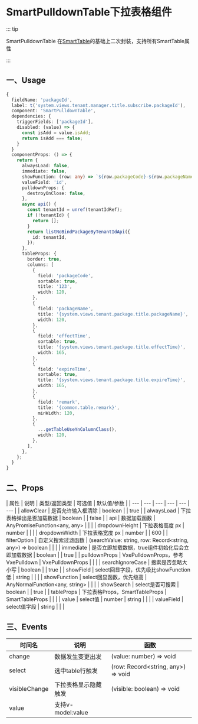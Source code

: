 # SmartPulldownTable下拉表格组件

::: tip

SmartPulldownTable 在[SmartTable](./smart-table.md)的基础上二次封装，支持所有SmartTable属性

:::

## 一、Usage

```typescript
{
  fieldName: 'packageId',
  label: t('system.views.tenant.manager.title.subscribe.packageId'),
  component: 'SmartPulldownTable',
  dependencies: {
    triggerFields: ['packageId'],
    disabled: (value) => {
      const isAdd = value.isAdd;
      return isAdd === false;
    }
  }
  componentProps: () => {
    return {
      alwaysLoad: false,
      immediate: false,
      showFunction: (row: any) => `${row.packageCode}-${row.packageName}`,
      valueField: 'id',
      pulldownProps: {
        destroyOnClose: false,
      },
      async api() {
        const tenantId = unref(tenantIdRef);
        if (!tenantId) {
          return [];
        }
        return listNoBindPackageByTenantIdApi({
          id: tenantId,
        });
      },
      tableProps: {
        border: true,
        columns: [
          {
            field: 'packageCode',
            sortable: true,
            title: '123',
            width: 120,
          },
          {
            field: 'packageName',
            title: '{system.views.tenant.package.title.packageName}',
            width: 120,
          },
          {
            field: 'effectTime',
            sortable: true,
            title: '{system.views.tenant.package.title.effectTime}',
            width: 165,
          },
          {
            field: 'expireTime',
            sortable: true,
            title: '{system.views.tenant.package.title.expireTime}',
            width: 165,
          },
          {
            field: 'remark',
            title: '{common.table.remark}',
            minWidth: 120,
          },
          {
            ...getTableUseYnColumnClass(),
            width: 120,
          },
        ],
      },
    };
  }
}
```

## 二、Props

| 属性 | 说明 | 类型/返回类型 | 可选值 | 默认值/参数 |
| --- | --- | --- | --- | --- | --- |
| allowClear | 是否允许输入框清除 | boolean |  | true |
| alwaysLoad | 下拉表格弹出是否加载数据 | boolean |  | false |
| api | 数据加载函数 | AnyPromiseFunction<any, any> |  |  |
| dropdownHeight | 下拉表格高度 px | number |  |  |
| dropdownWidth | 下拉表格宽度 px | number |  | 600 |
| filterOption | 自定义搜索过滤函数 | (searchValue: string, row: Record<string, any>) => boolean |  |  |
| immediate | 是否立即加载数据，true组件初始化后会立即加载数据 | boolean |  | true |
| pulldownProps | VxePulldownProps，参考VxePulldown | VxePulldownProps |  |  |
| searchIgnoreCase | 搜索是否忽略大小写 | boolean |  | true |
| showField | select回显字段，优先级比showFunction低 | string |  |  |
| showFunction | select回显函数，优先级高 | AnyNormalFunction<any, string> |  |  |
| showSearch | select是否可搜索 | boolean |  | true |
| tableProps | 下拉表格Props，SmartTableProps | SmartTableProps |  |  |
| value | select值 | number | string |  |  |
| valueField | select值字段 | string |  |  |

## 三、Events

| 时间名        | 说明                 | 函数                               |
| ------------- | -------------------- | ---------------------------------- |
| change        | 数据发生变更出发     | (value: number) => void            |
| select        | 选中table行触发      | (row: Record<string, any>) => void |
| visibleChange | 下拉表格显示隐藏触发 | (visible: boolean) => void         |
| value         | 支持v-model:value    |                                    |
